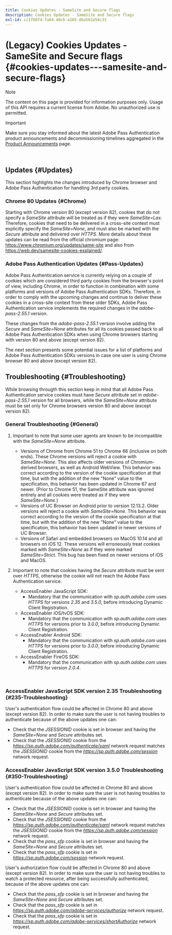 ```yaml
---
title: Cookies Updates - SameSite and Secure flags
description: Cookies Updates - SameSite and Secure flags
exl-id: cc1f60fd-fa64-48cb-a185-dba562a54c33
---
```

# (Legacy) Cookies Updates - SameSite and Secure flags {#cookies-updates---samesite-and-secure-flags}

>[!NOTE]
>
>The content on this page is provided for information purposes only. Usage of this API requires a current license from Adobe. No unauthorized use is permitted.

>[!IMPORTANT]
>
> Make sure you stay informed about the latest Adobe Pass Authentication product announcements and decommissioning timelines aggregated in the [Product Announcements](/help/authentication/product-announcements.md) page.

</br>


## Updates {#Updates}

This section highlights the changes introduced by Chrome browser and Adobe Pass Authentication for handling 3rd party cookies.

 

### Chrome 80 Updates {#Chrome}

Starting with Chrome version 80 (except version 82), cookies that do not specify a *SameSite* attribute will be treated as if they were *SameSite=Lax*. Therefore, cookies that need to be delivered in a cross-site context must explicitly specify the *SameSite=None*, and must also be marked with the *Secure* attribute and delivered over *HTTPS*. More details about these updates can be read from the official chromium page: <https://www.chromium.org/updates/same-site> and also from <https://web.dev/samesite-cookies-explained/>.


### Adobe Pass Authentication Updates {#Pass-Updates}

Adobe Pass Authentication service is currently relying on a couple of cookies which are considered third party cookies from the browser's point of view, including Chrome, in order to function in combination with some platforms and versions of Adobe Pass Authentication SDKs. Therefore, in order to comply with the upcoming changes and continue to deliver these cookies in a cross-site context from these older SDKs, Adobe Pass Authentication service implements the required changes in the *adobe-pass-2.55.1* version.

These changes from the *adobe-pass-2.55.1* version involve adding the *Secure* and *SameSite=None* attributes for all its cookies passed back to all Adobe Pass Authentication SDKs when using Chrome browsers starting with version 80 and above (except version 82).

The next section presents some potential issues for a list of platforms and Adobe Pass Authentication SDKs versions in case one user is using Chrome browser 80 and above (except version 82).

## Troubleshooting {#Troubleshooting}

While browsing througth this section keep in mind that all Adobe Pass Authentication service cookies must have *Secure* attribute set in *adobe-pass-2.55.1* version for all browsers, while the *SameSite=None* attribute must be set only for Chrome browsers version 80 and above (except version 82).


### General Troubleshooting {#General}

1.  Important to note that some user agents are known to be incompatible with the *SameSite=None* attribute.

    - Versions of Chrome from Chrome 51 to Chrome 66 (inclusive on both ends). These Chrome versions will reject a cookie with *SameSite=None*. This also affects older versions of Chromium-derived browsers, as well as Android WebView. This behavior was correct according to the version of the cookie specification at that time, but with the addition of the new "None" value to the specification, this behavior has been updated in Chrome 67 and newer. (Prior to Chrome 51, the SameSite attribute was ignored entirely and all cookies were treated as if they were *SameSite=None*.)
    - Versions of UC Browser on Android prior to version 12.13.2. Older versions will reject a cookie with *SameSite=None*. This behavior was correct according to the version of the cookie specification at that time, but with the addition of the new "None" value to the specification, this behavior has been updated in newer versions of UC Browser.
    - Versions of Safari and embedded browsers on MacOS 10.14 and all browsers on iOS 12. These versions will erroneously treat cookies marked with *SameSite=None* as if they were marked *SameSite=Strict*. This bug has been fixed on newer versions of iOS and MacOS.


1. Important to note that cookies having the *Secure* attribute must be sent over *HTTPS*, otherwise the cookie will not reach the Adobe Pass Authentication service.

    - AccessEnabler JavaScript SDK:
        - Mandatory that the communication with *sp.auth.adobe.com* uses *HTTPS* for versions *2.35* and *3.5.0*, before introducing Dynamic Client Registration.
    - AccessEnabler iOS/tvOS SDK:
        - Mandatory that the communication with *sp.auth.adobe.com* uses *HTTPS* for versions prior to *3.0.0*, before introducing Dynamic Client Registration.
    - AccessEnabler Android SDK:
        - Mandatory that the communication with *sp.auth.adobe.com* uses *HTTPS* for versions prior to *3.0.0*, before introducing Dynamic Client Registration.
    - AccessEnabler FireOS SDK:
        - Mandatory that the communication with *sp.auth.adobe.com* uses *HTTPS* for version *2.0.4*.

</br>

### AccessEnabler JavaScript SDK version 2.35 Troubleshooting {#235-Troubleshooting}

User's authentication flow could be affected in Chrome 80 and above (except version 82). In order to make sure the user is not having troubles to authenticate because of the above updates one can:

- Check that the *JSESSIONID* cookie is set in browser and having the *SameSite=None* and *Secure* attributes set. 
- Check that the *JSESSIONID* cookie from the *https://sp.auth.adobe.com/authenticate/saml* network request matches the *JSESSIONID* cookie from the *https://sp.auth.adobe.com/session* network request.


### AccessEnabler JavaScript SDK version 3.5.0 Troubleshooting {#350-Troubleshooting}

User's authentication flow could be affected in Chrome 80 and above (except version 82). In order to make sure the user is not having troubles to authenticate because of the above updates one can:

- Check that the *JSESSIONID* cookie is set in browser and having the *SameSite=None* and *Secure* attributes set. 
- Check that the *JSESSIONID* cookie from the *https://sp.auth.adobe.com/authenticate/saml* network request matches the *JSESSIONID* cookie from the *https://sp.auth.adobe.com/session* network request.
- Check that the *pass\_sfp* cookie is set in browser and having the *SameSite=None* and *Secure* attributes set.
- Check that the *pass\_sfp* cookie is set in *https://sp.auth.adobe.com/session* network request.


User's authorization flow could be affected in Chrome 80 and above (except version 82). In order to make sure the user is not having troubles to watch a protected resource, after being successfully authenticated,  because of the above updates one can:

- Check that the *pass\_sfp* cookie is set in browser and having the *SameSite=None* and *Secure* attributes set.
- Check that the *pass\_sfp* cookie is set in *https://sp.auth.adobe.com/adobe-services/authorize* network request.
- Check that the *pass\_sfp* cookie is set in *https://sp.auth.adobe.com/adobe-services/shortAuthorize* network request.
